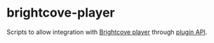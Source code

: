 # brightcove-player
Scripts to allow integration with [Brightcove player](https://studio.brightcove.com/products/videocloud/players/players/l6USwnzxO) through [plugin API](https://player.support.brightcove.com/plugins/brightcove-player-plugins.html).
